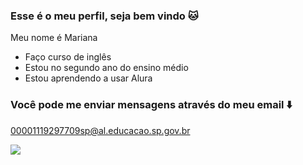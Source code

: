 ### Esse é o meu perfil, seja bem vindo 🐱

Meu nome é Mariana 

- Faço curso de inglês
- Estou no segundo ano do ensino médio
- Estou aprendendo a usar Alura

### Você pode me enviar mensagens através do meu email ⬇️

00001119297709sp@al.educacao.sp.gov.br



 
 ![](https://media1.tenor.com/m/IjVr_bWPhLEAAAAd/kenny-south-park.gif)
